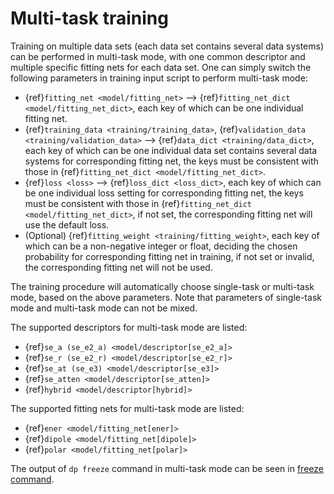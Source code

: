 # Multi-task training

Training on multiple data sets (each data set contains several data systems) can be performed in multi-task mode, 
with one common descriptor and multiple specific fitting nets for each data set. 
One can simply switch the following parameters in training input script to perform multi-task mode:
- {ref}`fitting_net <model/fitting_net>` --> {ref}`fitting_net_dict <model/fitting_net_dict>`, 
each key of which can be one individual fitting net.
- {ref}`training_data <training/training_data>`,  {ref}`validation_data <training/validation_data>` 
--> {ref}`data_dict <training/data_dict>`, each key of which can be one individual data set contains 
several data systems for corresponding fitting net, the keys must be consistent with those in 
{ref}`fitting_net_dict <model/fitting_net_dict>`.
- {ref}`loss <loss>` --> {ref}`loss_dict <loss_dict>`, each key of which can be one individual loss setting 
for corresponding fitting net, the keys must be consistent with those in 
{ref}`fitting_net_dict <model/fitting_net_dict>`, if not set, the corresponding fitting net will use the default loss.
- (Optional) {ref}`fitting_weight <training/fitting_weight>`, each key of which can be a non-negative integer or float, 
deciding the chosen probability for corresponding fitting net in training, if not set or invalid, 
the corresponding fitting net will not be used.

The training procedure will automatically choose single-task or multi-task mode, based on the above parameters. 
Note that parameters of single-task mode and multi-task mode can not be mixed.

The supported descriptors for multi-task mode are listed:
- {ref}`se_a (se_e2_a) <model/descriptor[se_e2_a]>`
- {ref}`se_r (se_e2_r) <model/descriptor[se_e2_r]>`
- {ref}`se_at (se_e3) <model/descriptor[se_e3]>`
- {ref}`se_atten <model/descriptor[se_atten]>`
- {ref}`hybrid <model/descriptor[hybrid]>`

The supported fitting nets for multi-task mode are listed:
- {ref}`ener <model/fitting_net[ener]>`
- {ref}`dipole <model/fitting_net[dipole]>`
- {ref}`polar <model/fitting_net[polar]>`

The output of `dp freeze` command in multi-task mode can be seen in [freeze command](../freeze/freeze.md).
